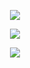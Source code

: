 <!-- Huỳnh Tấn Thịnh Profile -->
<p align="center">
  <a href="say-hi.gif"> 
    <img align="center" src="say-hi.gif"/>
  </a>
</p>
<p align="center">
  <a href="https://github.com/anuraghazra/github-readme-stats"> 
    <img align="center" src="https://github-readme-stats.vercel.app/api?username=htthinh1999&show_icons=true&count_private=true"/>
  </a>
</p>
<p align="center">
  <a href="https://github.com/anuraghazra/github-readme-stats"> 
    <img src="https://github-readme-stats.vercel.app/api/top-langs/?username=htthinh1999&layout=compact&langs_count=20&count_private=true&hide=tsql,hlsl,glsl,shaderlab"/>
  </a>
</p>

<!--
**htthinh1999/htthinh1999** is a ✨ _special_ ✨ repository because its `README.md` (this file) appears on your GitHub profile.

Here are some ideas to get you started:

- 🔭 I’m currently working on ...
- 🌱 I’m currently learning ...
- 👯 I’m looking to collaborate on ...
- 🤔 I’m looking for help with ...
- 💬 Ask me about ...
- 📫 How to reach me: ...
- 😄 Pronouns: ...
- ⚡ Fun fact: ...
-->
